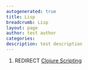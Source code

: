 ```yaml
---
autogenerated: true
title: Lisp
breadcrumb: Lisp
layout: page
author: test author
categories: 
description: test description
---
```


1.  REDIRECT [Clojure Scripting](Clojure_Scripting "wikilink")

